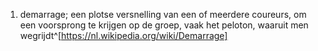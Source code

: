 1. demarrage; een plotse versnelling van een of meerdere coureurs, om een voorsprong te krijgen op de groep, vaak het peloton, waaruit men wegrijdt^[https://nl.wikipedia.org/wiki/Demarrage]